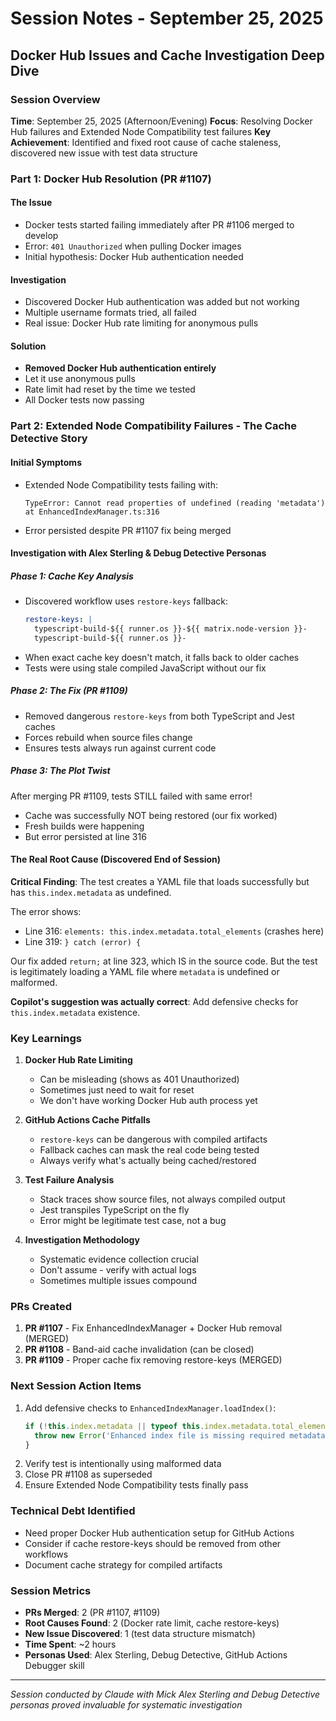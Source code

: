 # Session Notes - September 25, 2025
## Docker Hub Issues and Cache Investigation Deep Dive

### Session Overview
**Time**: September 25, 2025 (Afternoon/Evening)
**Focus**: Resolving Docker Hub failures and Extended Node Compatibility test failures
**Key Achievement**: Identified and fixed root cause of cache staleness, discovered new issue with test data structure

### Part 1: Docker Hub Resolution (PR #1107)

#### The Issue
- Docker tests started failing immediately after PR #1106 merged to develop
- Error: `401 Unauthorized` when pulling Docker images
- Initial hypothesis: Docker Hub authentication needed

#### Investigation
- Discovered Docker Hub authentication was added but not working
- Multiple username formats tried, all failed
- Real issue: Docker Hub rate limiting for anonymous pulls

#### Solution
- **Removed Docker Hub authentication entirely**
- Let it use anonymous pulls
- Rate limit had reset by the time we tested
- All Docker tests now passing

### Part 2: Extended Node Compatibility Failures - The Cache Detective Story

#### Initial Symptoms
- Extended Node Compatibility tests failing with:
  ```
  TypeError: Cannot read properties of undefined (reading 'metadata')
  at EnhancedIndexManager.ts:316
  ```
- Error persisted despite PR #1107 fix being merged

#### Investigation with Alex Sterling & Debug Detective Personas

##### Phase 1: Cache Key Analysis
- Discovered workflow uses `restore-keys` fallback:
  ```yaml
  restore-keys: |
    typescript-build-${{ runner.os }}-${{ matrix.node-version }}-
    typescript-build-${{ runner.os }}-
  ```
- When exact cache key doesn't match, it falls back to older caches
- Tests were using stale compiled JavaScript without our fix

##### Phase 2: The Fix (PR #1109)
- Removed dangerous `restore-keys` from both TypeScript and Jest caches
- Forces rebuild when source files change
- Ensures tests always run against current code

##### Phase 3: The Plot Twist
After merging PR #1109, tests STILL failed with same error!
- Cache was successfully NOT being restored (our fix worked)
- Fresh builds were happening
- But error persisted at line 316

#### The Real Root Cause (Discovered End of Session)

**Critical Finding**: The test creates a YAML file that loads successfully but has `this.index.metadata` as undefined.

The error shows:
- Line 316: `elements: this.index.metadata.total_elements` (crashes here)
- Line 319: `} catch (error) {`

Our fix added `return;` at line 323, which IS in the source code. But the test is legitimately loading a YAML file where `metadata` is undefined or malformed.

**Copilot's suggestion was actually correct**: Add defensive checks for `this.index.metadata` existence.

### Key Learnings

1. **Docker Hub Rate Limiting**
   - Can be misleading (shows as 401 Unauthorized)
   - Sometimes just need to wait for reset
   - We don't have working Docker Hub auth process yet

2. **GitHub Actions Cache Pitfalls**
   - `restore-keys` can be dangerous with compiled artifacts
   - Fallback caches can mask the real code being tested
   - Always verify what's actually being cached/restored

3. **Test Failure Analysis**
   - Stack traces show source files, not always compiled output
   - Jest transpiles TypeScript on the fly
   - Error might be legitimate test case, not a bug

4. **Investigation Methodology**
   - Systematic evidence collection crucial
   - Don't assume - verify with actual logs
   - Sometimes multiple issues compound

### PRs Created
1. **PR #1107** - Fix EnhancedIndexManager + Docker Hub removal (MERGED)
2. **PR #1108** - Band-aid cache invalidation (can be closed)
3. **PR #1109** - Proper cache fix removing restore-keys (MERGED)

### Next Session Action Items
1. Add defensive checks to `EnhancedIndexManager.loadIndex()`:
   ```typescript
   if (!this.index.metadata || typeof this.index.metadata.total_elements !== 'number') {
     throw new Error('Enhanced index file is missing required metadata fields');
   }
   ```
2. Verify test is intentionally using malformed data
3. Close PR #1108 as superseded
4. Ensure Extended Node Compatibility tests finally pass

### Technical Debt Identified
- Need proper Docker Hub authentication setup for GitHub Actions
- Consider if cache restore-keys should be removed from other workflows
- Document cache strategy for compiled artifacts

### Session Metrics
- **PRs Merged**: 2 (PR #1107, #1109)
- **Root Causes Found**: 2 (Docker rate limit, cache restore-keys)
- **New Issue Discovered**: 1 (test data structure mismatch)
- **Time Spent**: ~2 hours
- **Personas Used**: Alex Sterling, Debug Detective, GitHub Actions Debugger skill

---

*Session conducted by Claude with Mick*
*Alex Sterling and Debug Detective personas proved invaluable for systematic investigation*